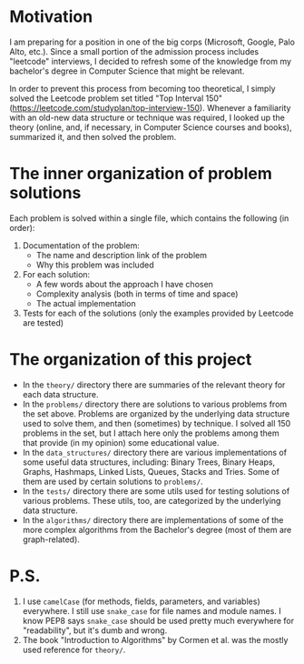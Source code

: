 Motivation
==========
I am preparing for a position in one of the big corps (Microsoft, Google, Palo Alto, etc.). Since a small portion of the admission process 
includes "leetcode" interviews, I decided to refresh some of the knowledge from my bachelor's degree in Computer Science that might be relevant.

In order to prevent this process from becoming too theoretical, I simply solved the Leetcode problem set titled "Top Interval 150" 
(https://leetcode.com/studyplan/top-interview-150). Whenever a familiarity with an old-new data structure or technique was required, I looked up the 
theory (online, and, if necessary, in Computer Science courses and books), summarized it, and then solved the problem.


The inner organization of problem solutions
============================================
Each problem is solved within a single file, which contains the following (in order):
1. Documentation of the problem:
    - The name and description link of the problem
    - Why this problem was included
2. For each solution:
    - A few words about the approach I have chosen
    - Complexity analysis (both in terms of time and space)
    - The actual implementation
3. Tests for each of the solutions (only the examples provided by Leetcode are tested)


The organization of this project
================================
- In the `theory/` directory there are summaries of the relevant theory for each data structure.
- In the `problems/` directory there are solutions to various problems from the set above. Problems are organized by the underlying data structure 
used to solve them, and then (sometimes) by technique. I solved all 150 problems in the set, but I attach here only the problems among them that 
  provide (in my opinion) some educational value.
- In the `data_structures/` directory there are various implementations of some useful data structures, including: Binary Trees, Binary Heaps, 
  Graphs, Hashmaps, Linked Lists, Queues, Stacks and Tries. Some of them are used by certain solutions to `problems/`.
- In the `tests/` directory there are some utils used for testing solutions of various problems. These utils, too, are categorized by the 
underlying data structure.
- In the `algorithms/` directory there are implementations of some of the more complex algorithms from the Bachelor's degree (most of them are 
graph-related).


P.S.
====
1. I use `camelCase` (for methods, fields, parameters, and variables) everywhere. I still use `snake_case` for file names and module names.
I know PEP8 says `snake_case` should be used pretty much everywhere for "readability", but it's dumb and wrong.
2. The book "Introduction to Algorithms" by Cormen et al. was the mostly used reference for `theory/`.

